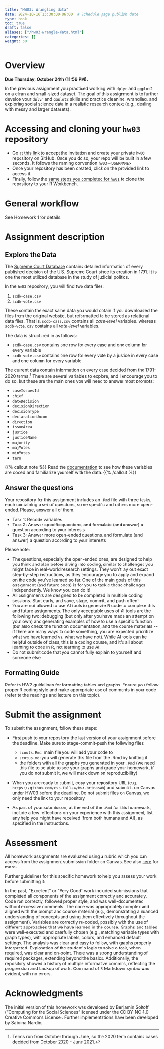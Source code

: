 ```yaml
---
title: "HW03: Wrangling data"
date: 2024-10-16T13:30:00-06:00  # Schedule page publish date
type: book
toc: true
draft: false
aliases: ["/hw03-wrangle-data.html"]
categories: []
weight: 30
---
```




# Overview

**Due Thursday, October 24th (11:59 PM).**

In the previous assignment you practiced working with `dplyr` and `ggplot2` on a clean and small-sized dataset. The goal of this assignment is to further develop your `dplyr` and `ggplot2` skills and practice cleaning, wrangling, and exploring social science data in a realistic research context (e.g., dealing with messy and larger datasets). 


# Accessing and cloning your `hw03` repository

* Go [at this link](https://classroom.github.com/a/hr2t-mDj) to accept the invitation and create your private `hw03` repository on GitHub. Once you do so, your repo will be built in a few seconds. It follows the naming convention `hw03-<USERNAME>`
* Once your repository has been created, click on the provided link to access it. 
* Finally, follow the [same steps you completed for `hw01`](/homework/edit-readme/) to clone the repository to your R Workbench.


# General workflow

See Homework 1 for details.


# Assignment description

## Explore the Data

The [Supreme Court Database](http://scdb.wustl.edu/) contains detailed information of every published decision of the U.S. Supreme Court since its creation in 1791. It is one the most utilized database in the study of judicial politics.

In the `hw03` repository, you will find two data files:

1. `scdb-case.csv`
1. `scdb-vote.csv`

These contain the exact same data you would obtain if you downloaded the files from the original website, but reformatted to be stored as relational data files. That is, `scdb-case.csv` contains all *case-level* variables, whereas `scdb-vote.csv` contains all *vote-level* variables.

The data is structured in as follows:

* `scdb-case.csv` contains one row for every case and one column for every variable
* `scdb-vote.csv` contains one row for every vote by a justice in every case and one column for every variable

The current data contain information on every case decided from the 1791-2020 terms.[^terms] There are several variables to explore, and I encourage you to do so, but these are the main ones you will need to answer most prompts:

* `caseIssuesId`
* `chief`
* `dateDecision`
* `decisionDirection`
* `decisionType`
* `declarationUncon`
* `direction`
* `issueArea`
* `justice`
* `justiceName`
* `majority`
* `majVotes`
* `minVotes`
* `term`

{{% callout note %}}
Read the [documentation](http://scdb.wustl.edu/documentation.php) to see how these variables are coded and familiarize yourself with the data.
{{% /callout %}}


## Answer the questions

Your repository for this assignment includes an `.Rmd` file with three tasks, each containing a set of questions, some specific and others more open-ended. Please, answer all of them.

* Task 1: Recode variables
* Task 2: Answer specific questions, and formulate (and answer) a question according to your interests 
* Task 3: Answer more open-ended questions, and formulate (and answer) a question according to your interests 

Please note:
* The questions, especially the open-ended ones, are designed to help you think and plan before diving into coding, similar to challenges you might face in real-world research settings. They won’t lay out exact step-by-step instructions, as they encourage you to apply and expand on the code you've learned so far. One of the main goals of this assignment (and future ones) is for you to tackle these challenges independently. We know you can do it!
* All assignments are designed to be completed in multiple coding sessions. Start early, and save, stage, commit, and push often!
* You are not allowed to use AI tools to generate R code to complete this and future assignments. The only acceptable uses of AI tools are the following two: debugging (but only after you have made an attempt on your own) and generating examples of how to use a specific function (but also check the function documentation, and the course materials -- if there are many ways to code something, you are expected prioritize what we have learned vs. what we have not). While AI tools can be helpful outside of class, this is a coding course, and it's all about learning to code in R, not learning to use AI!
* Do not submit code that you cannot fully explain to yourself and someone else.


## Formatting Guide

Refer to HW2 guidelines for formatting tables and graphs. Ensure you follow proper R coding style and make appropriate use of comments in your code (refer to the readings and lecture on this topic).


# Submit the assignment

To submit the assignment, follow these steps:

* First push to your repository the last version of your assignment before the deadline. Make sure to stage-commit-push the following files:

  - `scouts.Rmd`: main file you will add your code to
  - `scotus.md`: you will generate this file from the .Rmd by knitting it
  - the folders with all the graphs you generated in your `.Rmd` (we need this file to be able to see your graphs and grade your homework, if you do not submit it, we will mark down on reproducibility)

* When you are ready to submit, copy your repository URL (e.g. `https://github.com/css-fall24/hw3-brinasab`) and submit it on Canvas under HW03 before the deadline. Do not submit files on Canvas, we only need the link to your repository 

* As part of your submission, at the end of the `.Rmd` for this homework, include a few reflections on your experience with this assignment, list any help you might have received (from both humans and AI), as specified in the instructions.


# Assessment

All homework assignments are evaluated using a rubric which you can access from the assignment submission folder on Canvas. See also [here](/faq/homework-evaluations/) for more. 

Further guidelines for this specific homework to help you assess your work before submitting it:

In the past, "Excellent" or "Very Good" work included submissions that completed all components of the assignment correctly and accurately. Code ran correctly, followed proper style, and was well-documented without excessive comments. The code was appropriately complex and aligned with the prompt and course material (e.g., demonstrating a nuanced understanding of concepts and using them effectively throughout the assignment). Variables are correctly re-coded, possibly with the use of different approaches that we have learned in the course. Graphs and tables were well-executed and carefully chosen (e.g., matching variable types with graph types), with appropriate labels, colors, and enhanced default settings. The analysis was clear and easy to follow, with graphs properly interpreted. Explanation of the student's logic to solve a task, when required, was clear and on-point. There was a strong understanding of required packages, extending beyond the basics. Additionally, the repository showed a history of multiple informative commits, reflecting the progression and backup of work. Command of R Markdown syntax was evident, with no errors.

[^terms]: Terms run from October through June, so the 2020 term contains cases decided from October 2020 - June 2021.


# Acknowledgments

<!--

* This page has been developed starting from Benjamin Soltoff’s “Computing for the Social Sciences” course materials, licensed under the CC BY-NC 4.0 Creative Commons License.
-->

The initial version of this homework was developed by Benjamin Soltoff  (“Computing for the Social Sciences” licensed under the CC BY-NC 4.0 Creative Commons License). Further implementations have been developed by Sabrina Nardin.
